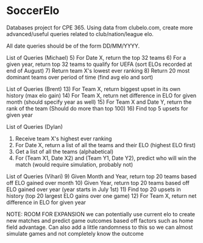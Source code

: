 # SoccerElo
Databases project for CPE 365. Using data from clubelo.com, create more 
advanced/useful queries related to club/nation/league elo.

All date queries should be of the form DD/MM/YYYY.

List of Queries (Michael)
5) For Date X, return the top 32 teams
6) For a given year, return top 32 teams to qualify for UEFA (sort ELOs 
   recorded at end of August)
7) Return team X's lowest ever ranking
8) Return 20 most dominant teams over period of time (find avg elo and sort)

List of Queries (Brent)
13) For Team X, return biggest upset in its own history (max elo gain)
14) For Team X, return net difference in ELO for given month (should specify year as well)
15) For Team X and Date Y, return the rank of the team (Should do more than top 100)
16) Find top 5 upsets for given year

List of Queries (Dylan)
1) Receive team X's highest ever ranking
2) For Date X, return a list of all the teams and their ELO (highest ELO first)
3) Get a list of all the teams (alphabetical)
4) For (Team X1, Date X2) and (Team Y1, Date Y2), predict who will win the match (would require simulation, probably not)

List of Queries (Vihari)
9) Given Month and Year, return top 20 teams based off ELO gained over month
10) Given Year, return top 20 teams based off ELO gained over year (year starts
    in July 1st)
11) Find top 20 upsets in history (top 20 largest ELO gains over one game)
12) For Team X, return net difference in ELO for given year


NOTE: ROOM FOR EXPANSION
we can potentially use current elo to create new matches and predict game
outcomes based off factors such as home field advantage. Can also add a little
randomness to this so we can almost simulate games and not completely know
the outcome
